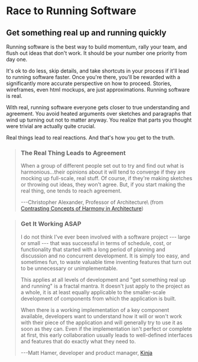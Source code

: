 Race to Running Software
========================

Get something real up and running quickly
-----------------------------------------

Running software is the best way to build momentum, rally your team, and
flush out ideas that don\'t work. It should be your number one priority
from day one.

It\'s ok to do less, skip details, and take shortcuts in your process if
it\'ll lead to running software faster. Once you\'re there, you\'ll be
rewarded with a significantly more accurate perspective on how to
proceed. Stories, wireframes, even html mockups, are just
approximations. Running software is real.

With real, running software everyone gets closer to true understanding
and agreement. You avoid heated arguments over sketches and paragraphs
that wind up turning out not to matter anyway. You realize that parts
you thought were trivial are actually quite crucial.

Real things lead to real reactions. And that\'s how you get to the
truth.

> ### The Real Thing Leads to Agreement
> 
> When a group of different people set out to try and find out what is
> harmonious\...their opinions about it will tend to converge if they are
> mocking up full-scale, real stuff. Of course, if they\'re making
> sketches or throwing out ideas, they won\'t agree. But, if you start
> making the real thing, one tends to reach agreement.
> 
> ---Christopher Alexander, Professor of Architecture\ (from [Contrasting Concepts of Harmony in Architecture](http://www.katarxis3.com/Alexander_Eisenman_Debate.htm))

> ### Get It Working ASAP
> 
> I do not think I\'ve ever been involved with a software project ---
> large or small --- that was successful in terms of schedule, cost, or
> functionality that started with a long period of planning and discussion
> and no concurrent development. It is simply too easy, and sometimes fun,
> to waste valuable time inventing features that turn out to be
> unnecessary or unimplementable.
> 
> This applies at all levels of development and \"get something real up
> and running\" is a fractal mantra. It doesn\'t just apply to the project
> as a whole, it is at least equally applicable to the smaller-scale
> development of components from which the application is built.
> 
> When there is a working implementation of a key component available,
> developers want to understand how it will or won\'t work with their
> piece of the application and will generally try to use it as soon as
> they can. Even if the implementation isn\'t perfect or complete at
> first, this early collaboration usually leads to well-defined interfaces
> and features that do exactly what they need to.
> 
> ---Matt Hamer, developer and product manager, [Kinja](http://www.kinja.com/)
